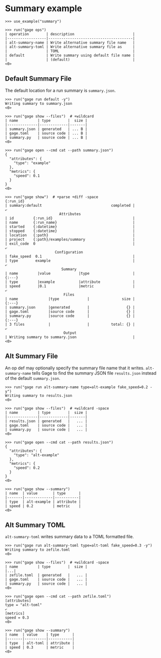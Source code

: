 # Summary example

    >>> use_example("summary")

    >>> run("gage ops")
    | operation        | description                           |
    |------------------|---------------------------------------|
    | alt-summary-name | Write alternative summary file name   |
    | alt-summary-toml | Write alternative summary file as     |
    |                  | TOML                                  |
    | default          | Write summary using default file name |
    |                  | (default)                             |
    <0>

## Default Summary File

The default location for a run summary is `summary.json`.

    >>> run("gage run default -y")
    Writing summary to summary.json
    <0>

    >>> run("gage show --files")  # +wildcard
    | name         | type        |  size |
    |--------------|-------------|-------|
    | summary.json | generated   | ... B |
    | gage.toml    | source code | ... B |
    | summary.py   | source code | ... B |
    <0>

    >>> run("gage open --cmd cat --path summary.json")
    {
      "attributes": {
        "type": "example"
      },
      "metrics": {
        "speed": 0.1
      }
    }
    <0>

    >>> run("gage show")  # +parse +diff -space
    {:run_id}
    | summary:default                                completed |
    ⤶
                             Attributes
    | id         {:run_id}                                     |
    | name       {:run_name}                                   |
    | started    {:datetime}                                   |
    | stopped    {:datetime}                                   |
    | location   {:path}                                       |
    | project    {:path}/examples/summary                      |
    | exit_code  0                                             |
    ⤶
                           Configuration
    | fake_speed  0.1                                          |
    | type        example                                      |
    ⤶
                              Summary
    | name         |value             |type                    |
    {:---}
    | type         |example           |attribute               |
    | speed        |0.1               |metric                  |
    ⤶
                               Files
    | name              |type             |               size |
    {:---}
    | summary.json      |generated        |                 {} |
    | gage.toml         |source code      |                 {} |
    | summary.py        |source code      |                 {} |
    {:---}
    | 3 files           |                 |          total: {} |
    ⤶
                               Output
    | Writing summary to summary.json                          |
    <0>

## Alt Summary File

An op def may optionally specify the summary file name that it writes.
`alt-summary-name` tells Gage to find the summary JSON file
`results.json` instead of the default `summary.json`.

    >>> run("gage run alt-summary-name type=alt-example fake_speed=0.2 -y")
    Writing summary to results.json
    <0>

    >>> run("gage show --files")  # +wildcard -space
    | name         | type        |  size |
    |--------------|-------------|-------|
    | results.json | generated   |   ... |
    | gage.toml    | source code |   ... |
    | summary.py   | source code |   ... |
    <0>

    >>> run("gage open --cmd cat --path results.json")
    {
      "attributes": {
        "type": "alt-example"
      },
      "metrics": {
        "speed": 0.2
      }
    }
    <0>

    >>> run("gage show --summary")
    | name  | value       | type      |
    |-------|-------------|-----------|
    | type  | alt-example | attribute |
    | speed | 0.2         | metric    |
    <0>

## Alt Summary TOML

`alt-summary-toml` writes summary data to a TOML formatted file.

    >>> run("gage run alt-summary-toml type=alt-toml fake_speed=0.3 -y")
    Writing summary to zefile.toml
    <0>

    >>> run("gage show --files")  # +wildcard -space
    | name         | type        |  size |
    |...|
    | zefile.toml  | generated   |   ... |
    | gage.toml    | source code |   ... |
    | summary.py   | source code |   ... |
    <0>

    >>> run("gage open --cmd cat --path zefile.toml")
    [attributes]
    type = "alt-toml"
    ⤶
    [metrics]
    speed = 0.3
    <0>

    >>> run("gage show --summary")
    | name  | value    | type      |
    |-------|----------|-----------|
    | type  | alt-toml | attribute |
    | speed | 0.3      | metric    |
    <0>
